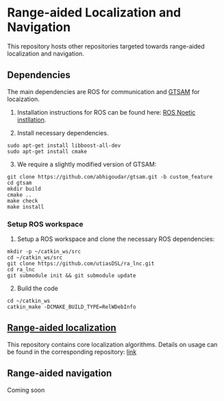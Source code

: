 # Range-aided Localization and Navigation
This repository hosts other repositories targeted towards range-aided localization and navigation.

## Dependencies
The main dependencies are ROS for communication and [GTSAM](https://github.com/borglab/gtsam) for locaization.

1. Installation instructions for ROS can be found here: [ROS Noetic instllation](http://wiki.ros.org/noetic/Installation/Ubuntu).

2. Install necessary dependencies.
```
sudo apt-get install libboost-all-dev
sudo apt-get install cmake
```

3. We require a slightly modified version of GTSAM:
```
git clone https://github.com/abhigoudar/gtsam.git -b custom_feature
cd gtsam
mkdir build
cmake ..
make check
make install
```

### Setup ROS workspace

1. Setup a ROS workspace and clone the necessary ROS dependencies:
```
mkdir -p ~/catkin_ws/src
cd ~/catkin_ws/src
git clone https://github.com/utiasDSL/ra_lnc.git
cd ra_lnc
git submodule init && git submodule update
```

2. Build the code
```
cd ~/catkin_ws
catkin_make -DCMAKE_BUILD_TYPE=RelWDebInfo
```

## [Range-aided localization](https://github.com/utiasDSL/ra_sam)
This repository contains core localization algorithms. Details on usage can be found in the corresponding repository: [link](https://github.com/utiasDSL/ra_sam)


## Range-aided navigation
Coming soon
